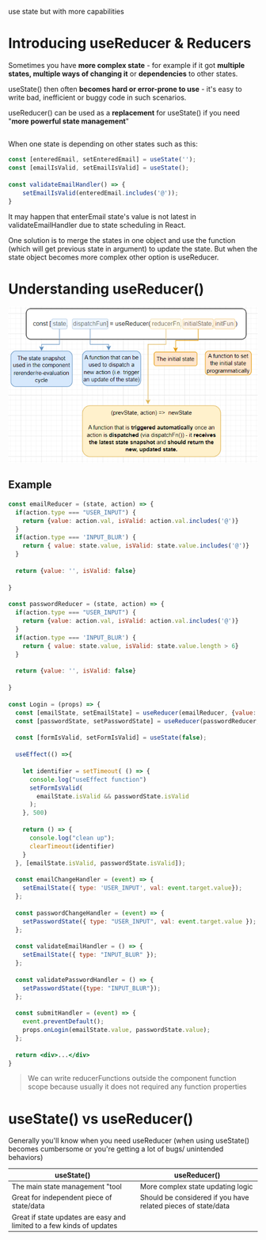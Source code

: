 use state but with more capabilities

# Introducing useReducer & Reducers

Sometimes you have **more complex state** - for example if it got **multiple states, multiple ways of changing it** or **dependencies** to other states.

useState() then often **becomes hard or error-prone to use** - it's easy to write bad, inefficient or buggy code in such scenarios.

useReducer() can be used as a **replacement** for useState() if you need "**more powerful state management**"

## 

When one state is depending on other states such as this: 
```jsx
const [enteredEmail, setEnteredEmail] = useState('');
const [emailIsValid, setEmailIsValid] = useState();

const validateEmailHandler() => {
    setEmailIsValid(enteredEmail.includes('@'));
}
```

It may happen that enterEmail state's value is not latest in validateEmailHandler due to state scheduling in React.

One solution is to merge the states in one object and use the function (which will get previous state in argument) to update the state. But when the state object becomes more complex other option is useReducer.

# Understanding useReducer()

![useReducer](../public/images/useReducer.PNG)

## Example

```jsx
const emailReducer = (state, action) => {
  if(action.type === "USER_INPUT") {
    return {value: action.val, isValid: action.val.includes('@')}
  } 
  if(action.type === 'INPUT_BLUR') {
    return { value: state.value, isValid: state.value.includes('@')}
  }

  return {value: '', isValid: false}

}

const passwordReducer = (state, action) => {
  if(action.type === "USER_INPUT") {
    return {value: action.val, isValid: action.val.includes('@')}
  } 
  if(action.type === 'INPUT_BLUR') {
    return { value: state.value, isValid: state.value.length > 6}
  }

  return {value: '', isValid: false}

}

const Login = (props) => {
  const [emailState, setEmailState] = useReducer(emailReducer, {value: '', isValid: null})
  const [passwordState, setPasswordState] = useReducer(passwordReducer, {value: '', isValid: null})

  const [formIsValid, setFormIsValid] = useState(false);

  useEffect(() =>{

    let identifier = setTimeout( () => {
      console.log("useEffect function")
      setFormIsValid(
        emailState.isValid && passwordState.isValid
      );
    }, 500)

    return () => { 
      console.log("clean up");
      clearTimeout(identifier)
    }
  }, [emailState.isValid, passwordState.isValid]);

  const emailChangeHandler = (event) => {
    setEmailState({ type: 'USER_INPUT', val: event.target.value});
  };

  const passwordChangeHandler = (event) => {
    setPasswordState({ type: "USER_INPUT", val: event.target.value });
  };

  const validateEmailHandler = () => {
    setEmailState({ type: "INPUT_BLUR" });
  };

  const validatePasswordHandler = () => {
    setPasswordState({type: "INPUT_BLUR"});
  };

  const submitHandler = (event) => {
    event.preventDefault();
    props.onLogin(emailState.value, passwordState.value);
  };

  return <div>...</div>
}
```
> We can write reducerFunctions outside the component function scope because usually it does not required any function properties

# useState() vs useReducer()

Generally you'll know when you need useReducer (when using useState() becomes cumbersome or you're getting a lot of bugs/ unintended behaviors)

| useState() | useReducer() |
|------------|--------------|
|The main state management "tool| More complex state updating logic|
|Great for independent piece of state/data| Should be considered if you have related pieces of state/data |
|Great if state updates are easy and limited to a few kinds of updates||
